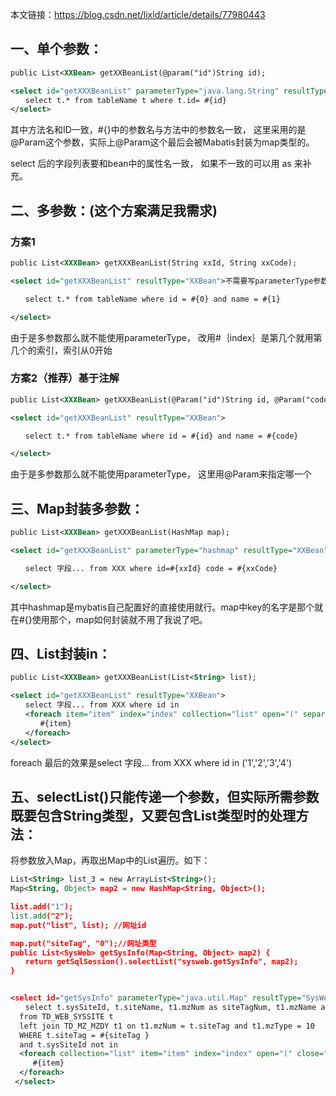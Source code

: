 本文链接：https://blog.csdn.net/lixld/article/details/77980443



## 一、单个参数：

```xml
public List<XXBean> getXXBeanList(@param("id")String id);  

<select id="getXXXBeanList" parameterType="java.lang.String" resultType="XXBean">
　　select t.* from tableName t where t.id= #{id}  
</select>  
```



其中方法名和ID一致，#{}中的参数名与方法中的参数名一致， 这里采用的是@Param这个参数，实际上@Param这个最后会被Mabatis封装为map类型的。

select 后的字段列表要和bean中的属性名一致， 如果不一致的可以用 as 来补充。



## 二、多参数：(这个方案满足我需求)

### 方案1

```xml
public List<XXXBean> getXXXBeanList(String xxId, String xxCode);  

<select id="getXXXBeanList" resultType="XXBean">不需要写parameterType参数

　　select t.* from tableName where id = #{0} and name = #{1}  

</select>  

```
由于是多参数那么就不能使用parameterType， 改用#｛index｝是第几个就用第几个的索引，索引从0开始

### 方案2（推荐）基于注解

```xml
public List<XXXBean> getXXXBeanList(@Param("id")String id, @Param("code")String code);  

<select id="getXXXBeanList" resultType="XXBean">

　　select t.* from tableName where id = #{id} and name = #{code}  

</select>  
```

由于是多参数那么就不能使用parameterType， 这里用@Param来指定哪一个



## 三、Map封装多参数：  

```xml
public List<XXXBean> getXXXBeanList(HashMap map);  

<select id="getXXXBeanList" parameterType="hashmap" resultType="XXBean">

　　select 字段... from XXX where id=#{xxId} code = #{xxCode}  

</select>  
```

其中hashmap是mybatis自己配置好的直接使用就行。map中key的名字是那个就在#{}使用那个，map如何封装就不用了我说了吧。 



##  四、List封装in：

```xml
public List<XXXBean> getXXXBeanList(List<String> list);  

<select id="getXXXBeanList" resultType="XXBean">
　　select 字段... from XXX where id in
　　<foreach item="item" index="index" collection="list" open="(" separator="," close=")">  
　　　　#{item}  
　　</foreach>  
</select>  
```

foreach 最后的效果是select 字段... from XXX where id in ('1','2','3','4') 

## 五、selectList()只能传递一个参数，但实际所需参数既要包含String类型，又要包含List类型时的处理方法：

将参数放入Map，再取出Map中的List遍历。如下：

```xml
List<String> list_3 = new ArrayList<String>();
Map<String, Object> map2 = new HashMap<String, Object>();

list.add("1");
list.add("2");
map.put("list", list); //网址id

map.put("siteTag", "0");//网址类型
public List<SysWeb> getSysInfo(Map<String, Object> map2) {
　　return getSqlSession().selectList("sysweb.getSysInfo", map2);
}


<select id="getSysInfo" parameterType="java.util.Map" resultType="SysWeb">
　　select t.sysSiteId, t.siteName, t1.mzNum as siteTagNum, t1.mzName as siteTag, t.url, t.iconPath
  from TD_WEB_SYSSITE t
  left join TD_MZ_MZDY t1 on t1.mzNum = t.siteTag and t1.mzType = 10
  WHERE t.siteTag = #{siteTag } 
  and t.sysSiteId not in 
  <foreach collection="list" item="item" index="index" open="(" close=")" separator=",">
     #{item}
  </foreach>
 </select>
```




